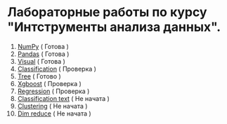 # Лабораторные работы по курсу "Интструменты анализа данных".
1. [NumPy](https://github.com/yaroslavtsepkov/datanalysistools/tree/main/numpy) ( Готова ) 
2. [Pandas](https://github.com/yaroslavtsepkov/datanalysistools/tree/main/pandas) ( Готова )
3. [Visual](https://github.com/yaroslavtsepkov/datanalysistools/tree/main/visual) ( Готова ) 
4. [Classification](https://github.com/yaroslavtsepkov/datanalysistools/tree/main/class) ( Проверка ) 
5. [Tree](https://github.com/yaroslavtsepkov/datanalysistools/tree/main/tree) ( Готово )
6. [Xgboost](https://github.com/yaroslavtsepkov/datanalysistools/tree/main/catboost) ( Проверка )
7. [Regression](https://github.com/yaroslavtsepkov/datanalysistools/tree/main/regression) ( Проверка )
8. [Classification text](https://github.com/yaroslavtsepkov/datanalysistools/tree/clf_text/tree) ( Не начата )
9. [Clustering](https://github.com/yaroslavtsepkov/datanalysistools/tree/main/clustering) ( Не начата )
10. [Dim reduce](https://github.com/yaroslavtsepkov/datanalysistools/tree/main/dim_reduce) ( Не начата )
